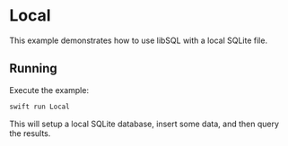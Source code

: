 # Local

This example demonstrates how to use libSQL with a local SQLite file.

## Running

Execute the example:

```bash
swift run Local
```

This will setup a local SQLite database, insert some data, and then query the results.
